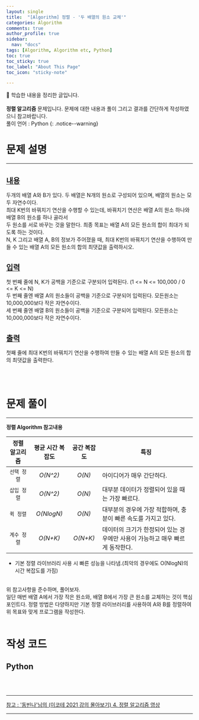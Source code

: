 ```yaml
---
layout: single
title:  "[Algorithm] 정렬 - '두 배열의 원소 교체'" 
categories: Algorithm
comments: true
author_profile: true
sidebar:
  nav: "docs"
tags: [Algorithm, Algorithm etc, Python]
toc: true
toc_sticky: true
toc_label: "About This Page"
toc_icon: "sticky-note"

---
```


📣 학습한 내용을 정리한 글입니다. <br>
<br>
**정렬 알고리즘** 문제입니다. 문제에 대한 내용과 풀이 그리고 결과를 간단하게 작성하였으니 참고바랍니다.  
풀이 언어 : Python
{: .notice--warning}

# 문제 설명

---

<br>
<b><u><span style="font-size:20px">내용</span></u></b>

두개의 배열 A와 B가 있다. 두 배열은 N개의 원소로 구성되어 있으며, 배열의 원소는 모두 자연수이다.  
최대 K번의 바꿔치기 연산을 수행할 수 있는데, 바꿔치기 연산은 배열 A의 원소 하나와 배열 B의 원소를 하나 골라서  
두 원소를 서로 바꾸는 것을 말한다. 최종 목표는 배열 A의 모든 원소의 합이 최대가 되도록 하는 것이다.  
N, K 그리고 배열 A, B의 정보가 주어졌을 때, 최대 K번의 바꿔치기 연산을 수행하여 만들 수 있는 배열 A의 모든 원소의 합의 최댓값을 출력하시오.

<br>
<b><u><span style="font-size:20px">입력</span></u></b>

첫 번째 줄에 N, K가 공백을 기준으로 구분되어 입력된다. (1 <= N <= 100,000 / 0 <= K <= N)  
두 번째 줄엔 배열 A의 원소들이 공백을 기준으로 구분되어 입력된다. 모든원소는 10,000,000보다 작은 자연수이다.  
세 번째 줄엔 배열 B의 원소들이 공백을 기준으로 구분되어 입력된다. 모든원소는 10,000,000보다 작은 자연수이다.  

<br>
<b><u><span style="font-size:20px">출력</span></u></b>

첫째 줄에 최대 K번의 바꿔치기 연산을 수행하여 만들 수 있는 배열 A의 모든 원소의 합의 최댓값을 출력한다.

<br>
<br>

# 문제 풀이

---

**정렬 Algorithm 참고내용**

| **정렬 알고리즘** | **평균 시간 복잡도** | **공간 복잡도** | **특징** |  
| :---------------: | :------------------: | :-------------: | ------------ |  
| `선택 정렬` | *O(N^2)* | *O(N)* | 아이디어가 매우 간단하다. |  
| `삽입 정렬` | *O(N^2)* | *O(N)* | 대부분 데이터가 정렬되어 있을 때는 가장 빠르다. |  
| `퀵 정렬` | *O(NlogN)* | *O(N)* | 대부분의 경우에 가장 적합하며, 충분이 빠른 속도를 가지고 있다. |  
| `계수 정렬` | *O(N+K)* | *O(N+K)* | 데이터의 크기가 한정되어 있는 경우에만 사용이 가능하고 매우 빠르게 동작한다. |  

* 기본 정렬 라이브러리 사용 시 빠른 성능을 나타냄.(최악의 경우에도 O(NlogN)의 시간 복잡도를 가짐)  

<br>
위 참고사항을 준수하며, 풀어보자.<br>
일단 매번 배열 A에서 가장 작은 원소와, 배열 B에서 가장 큰 원소를 교체하는 것이 핵심 포인트다.  
정렬 방법은 다양하지만 기본 정렬 라이브러리를 사용하여 A와 B를 정렬하여 위 목표와 맞게 프로그램을 작성한다.

<br>
<br>

# 작성 코드

## Python

<script src="https://gist.github.com/easyoung-lee/5700fd3546ae85900f71f7ef2ae94e7b.js"></script>

<br>
<br>

---
[참고 : '동빈나'님의 (이코테 2021 강의 몰아보기) 4. 정렬 알고리즘 영상](https://www.youtube.com/watch?v=KGyK-pNvWos&list=PLRx0vPvlEmdAghTr5mXQxGpHjWqSz0dgC&index=4)

---
